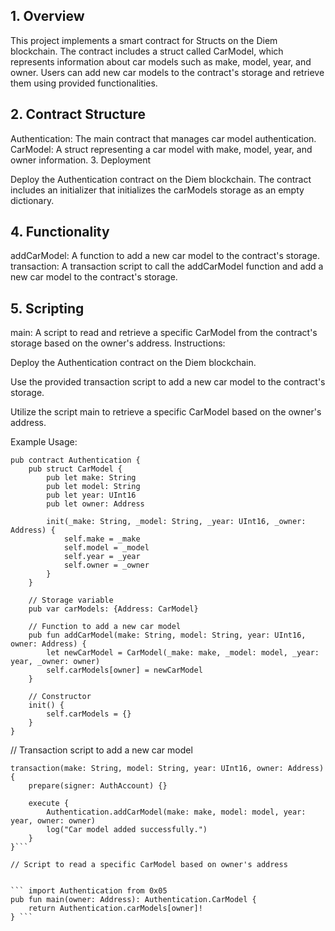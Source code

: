 ## 1. Overview

This project implements a smart contract for Structs on the Diem blockchain. The contract includes a struct called CarModel, which represents information about car models such as make, model, year, and owner. Users can add new car models to the contract's storage and retrieve them using provided functionalities.

## 2. Contract Structure

Authentication: The main contract that manages car model authentication.
CarModel: A struct representing a car model with make, model, year, and owner information.
3. Deployment

Deploy the Authentication contract on the Diem blockchain. The contract includes an initializer that initializes the carModels storage as an empty dictionary.

## 4. Functionality

addCarModel: A function to add a new car model to the contract's storage.
transaction: A transaction script to call the addCarModel function and add a new car model to the contract's storage.

## 5. Scripting

main: A script to read and retrieve a specific CarModel from the contract's storage based on the owner's address.
Instructions:

Deploy the Authentication contract on the Diem blockchain.

Use the provided transaction script to add a new car model to the contract's storage.

Utilize the script main to retrieve a specific CarModel based on the owner's address.

Example Usage:

```
pub contract Authentication {
    pub struct CarModel {
        pub let make: String
        pub let model: String
        pub let year: UInt16
        pub let owner: Address

        init(_make: String, _model: String, _year: UInt16, _owner: Address) {
            self.make = _make
            self.model = _model
            self.year = _year
            self.owner = _owner
        }
    }

    // Storage variable
    pub var carModels: {Address: CarModel}

    // Function to add a new car model
    pub fun addCarModel(make: String, model: String, year: UInt16, owner: Address) {
        let newCarModel = CarModel(_make: make, _model: model, _year: year, _owner: owner)
        self.carModels[owner] = newCarModel
    }

    // Constructor
    init() {
        self.carModels = {}
    }
}
```
// Transaction script to add a new car model
```
transaction(make: String, model: String, year: UInt16, owner: Address) {
    prepare(signer: AuthAccount) {}

    execute {
        Authentication.addCarModel(make: make, model: model, year: year, owner: owner)
        log("Car model added successfully.")
    }
}```

// Script to read a specific CarModel based on owner's address


``` import Authentication from 0x05
pub fun main(owner: Address): Authentication.CarModel {
    return Authentication.carModels[owner]!
} ```
